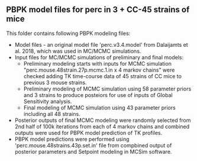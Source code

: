 ## PBPK model files for perc in 3 + CC-45 strains of mice
This folder contains following PBPK modeling files: 
  - Model files - an original model file 'perc.v3.4.model' from Dalaijamts et al. 2018, which was used in MC/MCMC simulations.
  - Input files for MC/MCMC simulations of preliminary and final models: 
    -  Preliminary modeling starts with inputs for MCMC simulation "perc.mouse.48strain.27p.mcmc.1.in x 4 markov chains" were checked adding TK time-course data of 45 strains of CC mice to previous 3 mouse strains.
    -  Preliminary modeling of MCMC simulation using 58 parameter priors and 3 strains to produce posteiors for use of inputs of Global Sensitivity analysis.
    -  Final modeling of MCMC simulation using 43 parameter priors including all 48 strains.
  - Posterior outputs of final MCMC modeling were randomly selected from 2nd half of 100k iterations from each of 4 markov chains and combined outputs were used for PBPK model prediction of TK profiles.
  - PBPK model predictions were performed using 'perc.mouse.48strains.43p.set.in' file from compbined output of posterior parameters and Setpoint modeling in MCSim software.
